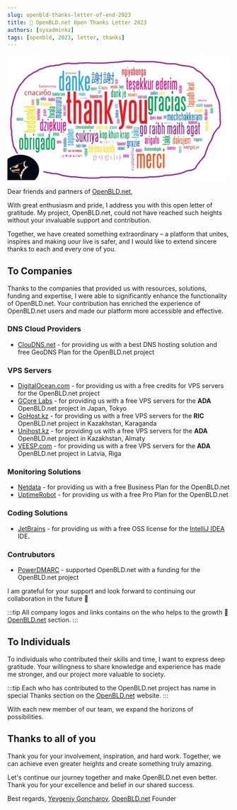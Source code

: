 ```yaml
---
slug: openbld-thanks-letter-of-end-2023
title: 🤝 OpenBLD.net Open Thanks Letter 2023
authors: [sysadminkz]
tags: [openbld, 2023, letter, thanks]
---
```


![OpenBLD.net Thanks Letter of End 2023](./images/openbld-thanks-for-all-2023.jpeg)

Dear friends and partners of [OpenBLD.net](https://openbld.net/),

With great enthusiasm and pride, I address you with this open letter of gratitude. My project, OpenBLD.net, could not have reached such heights without your invaluable support and contribution.

Together, we have created something extraordinary – a platform that unites, inspires and making uour live is safer, and I would like to extend sincere thanks to each and every one of you.

## To Companies

Thanks to the companies that provided us with resources, solutions, funding and expertise, I were able to significantly enhance the functionality of OpenBLD.net. Your contribution has enriched the experience of OpenBLD.net users and made our platform more accessible and effective.

### DNS Cloud Providers

- [ClouDNS.net](https://www.cloudns.net/) - for providing us with a best DNS hosting solution and free GeoDNS Plan for the OpenBLD.net project

### VPS Servers
- [DigitalOcean.com](https://m.do.co/c/42011b938fe6) - for providing us with a free credits for VPS servers for the OpenBLD.net project
- [GCore Labs](https://gcore.com/) - for providing us with a free VPS servers for the **ADA** OpenBLD.net project in Japan, Tokyo
- [GoHost.kz](https://gohost.kz/) - for providing us with a free VPS servers for the **RIC** OpenBLD.net project in Kazakhstan, Karaganda
- [Unihost.kz](https://unihost.kz/) - for providing us with a free VPS servers for the **ADA** OpenBLD.net project in Kazakhstan, Almaty
- [VEESP.com](https://veesp.com/) - for providing us with a free VPS servers for the **ADA** OpenBLD.net project in Latvia, Riga

### Monitoring Solutions

- [Netdata](https://www.netdata.cloud/?utm_campaign=technical&utm_source=content&utm_medium=website&utm_content=openbld-dns) - for providing us with a free Business Plan for the OpenBLD.net
- [UptimeRobot](https://uptimerobot.com/?rid=78534763f4713b) - for providing us with a free Pro Plan for the OpenBLD.net

### Coding Solutions

- [JetBrains](https://www.jetbrains.com/) - for providing us with a free OSS license for the [IntelliJ IDEA](https://jb.gg/OpenSourceSupport) IDE.

### Contrubutors

- [PowerDMARC](https://powerdmarc.com/) - supported OpenBLD.net with a funding for the OpenBLD.net project

I am grateful for your support and look forward to continuing our collaboration in the future 🔮

:::tip
All company logos and links contains on the who helps to the growth 🚀 [OpenBLD.net](https://openbld.net#company-logos) section.
:::

## To Individuals

To individuals who contributed their skills and time, I want to express deep gratitude. Your willingness to share 
knowledge and experience has made me stronger, and our project more valuable to society.

:::tip
Each who has contributed to the OpenBLD.net project has name in special Thanks section on the [OpenBLD.net](https://openbld.net#thanks-section) website.
:::

With each new member of our team, we expand the horizons of possibilities.

## Thanks to all of you

Thank you for your involvement, inspiration, and hard work. Together, we can achieve even greater heights and create something truly amazing.

Let's continue our journey together and make OpenBLD.net even better. Thank you for your excellence and belief in our shared success.

Best regards,
[Yevgeniy Goncharov](https://github.com/m0zgen), [OpenBLD.net](https://openbld.net) Founder


